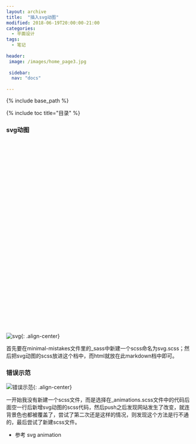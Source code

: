 ```yaml
---
layout: archive
title:  "插入svg动图"
modified: 2018-06-19T20:00:00-21:00
categories: 
  - 平面设计
tags:
  - 笔记
  
header:
 image: /images/home_page3.jpg
 
 sidebar:
  nav: "docs"
  
---
```


{% include base_path %}

{% include toc title="目录" %}

### svg动图

<svg viewbox="-15 -15 60 60">
  <path fill="#7F692F">
    <animate 
             attributeName="d" 
             dur="5000ms" 
             repeatCount="indefinite"
             values="M 0,0 
                     C 50,0 50,0 100,0
                     100,50 100,50 100,100
                     50,100 50,100 0,100
                     0,50 0,50 0,0
                     Z;

                     M 25,50 
                     C 37.5,25 37.5,25 50,0 
                     75,50 75,50 100,100
                     50,100 50,100 0,100
                     12.5,75 12.5,75 25,50
                     Z;"/>
  </path>
</svg>

### 步骤

![svg](https://gitee.com/lishanshan33/minimal-mistakes/raw/master/images/svg.PNG){: .align-center}

首先要在minimal-mistakes文件里的_sass中新建一个scss命名为svg.scss；然后把svg动图的scss放进这个档中，而html就放在此markdown档中即可。

### 错误示范

![错误示范](https://gitee.com/lishanshan33/minimal-mistakes/raw/master/images/错误示范.PNG){: .align-center}

一开始我没有新建一个scss文件，而是选择在_animations.scss文件中的代码后面空一行后新增svg动图的scss代码，然后push之后发现网站发生了改变，就连背景色也都被覆盖了，尝试了第二次还是这样的情况，则发现这个方法是行不通的，最后尝试了新建scss文件。

- 参考 svg animation